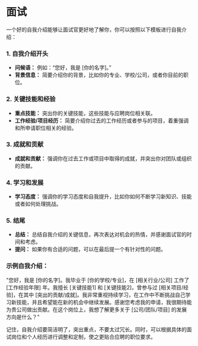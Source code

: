 # 面试

一个好的自我介绍能够让面试官更好地了解你，你可以按照以下模板进行自我介绍：

### 1. 自我介绍开头

- **问候语：** 例如：“您好，我是 [你的名字]。”
- **背景信息：** 简要介绍你的背景，比如你的专业、学校/公司，或者你目前的职位。

### 2. 关键技能和经验

- **重点技能：** 突出你的关键技能，这些技能与应聘岗位相关联。
- **工作经验/项目经历：** 简要介绍你过去的工作经历或者参与的项目，着重强调和所申请职位相关的经验。

### 3. 成就和贡献

- **成就和贡献：** 强调你在过去工作或项目中取得的成就，并突出你对团队或组织的贡献。

### 4. 学习和发展

- **学习态度：** 强调你的学习态度和自我提升，比如你如何不断学习新知识、技能或者如何处理挑战。

### 5. 结尾

- **总结：** 总结自我介绍的关键信息，再次表达对机会的热情，并感谢面试官的时间和考虑。
- **提问：** 如果你有合适的问题，可以在最后提一个有针对性的问题。

### 示例自我介绍：

"您好，我是 [你的名字]。我毕业于 [你的学校/专业]，在 [相关行业/公司] 工作了 [工作经验年限] 年。我擅长 [关键技能1] 和 [关键技能2]，曾参与过 [相关项目/经验]，在其中 [突出的贡献/成就]。我非常重视持续学习，在工作中不断挑战自己学习新技能，并且希望能在新的机会中继续发展。感谢您考虑我的申请，我很期待能为贵公司做出贡献。在这个岗位上，我想了解更多关于 [公司/团队/项目] 的发展方向是什么？"

记住，自我介绍要简洁明了，突出重点，不要太过冗长。同时，可以根据具体的面试岗位和个人经历进行调整和定制，使之更贴合应聘的职位要求。
